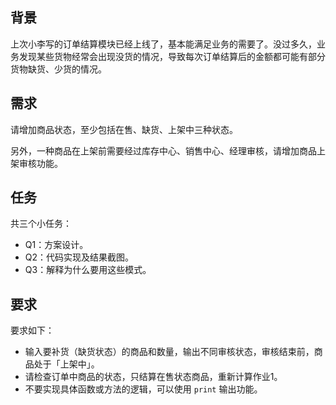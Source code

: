 ## 背景

上次小李写的订单结算模块已经上线了，基本能满足业务的需要了。没过多久，业务发现某些货物经常会出现没货的情况，导致每次订单结算后的金额都可能有部分货物缺货、少货的情况。

## 需求

请增加商品状态，至少包括在售、缺货、上架中三种状态。

另外，一种商品在上架前需要经过库存中心、销售中心、经理审核，请增加商品上架审核功能。

## 任务

共三个小任务：

- Q1：方案设计。
- Q2：代码实现及结果截图。
- Q3：解释为什么要用这些模式。

## 要求

要求如下：

- 输入要补货（缺货状态）的商品和数量，输出不同审核状态，审核结束前，商品处于「上架中」。
- 请检查订单中商品的状态，只结算在售状态商品，重新计算作业1。
- 不要实现具体函数或方法的逻辑，可以使用 `print` 输出功能。